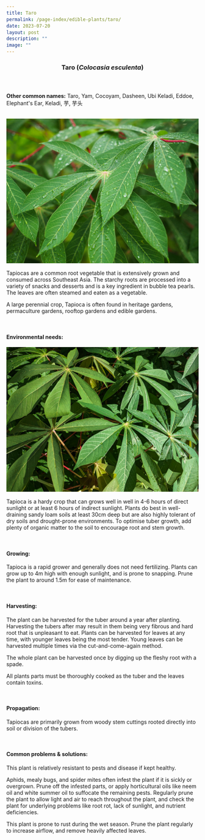 ```yaml
---
title: Taro
permalink: /page-index/edible-plants/taro/
date: 2023-07-20
layout: post
description: ""
image: ""
---
```

<header>
	<h3>Taro (<em>Colocasia esculenta</em>)</h3>
</header>
	
<section>
	<p><strong>Other common names:</strong> Taro, Yam, Cocoyam, Dasheen, Ubi Keladi, Eddoe, Elephant's Ear, Keladi, 芋, 芋头</p>
	<br>
</section>

<section>
	<img title="Photo by Jacqueline Chua." src="/images/Plants/Tapioca_JacChua.jpg">
	
<p>Tapiocas are a common root vegetable that is extensively grown and consumed across Southeast Asia. The starchy roots are processed into a variety of snacks and desserts and is a key ingredient in bubble tea pearls. The leaves are often steamed and eaten as a vegetable.</p>
<p>A large perennial crop, Tapioca is often found in heritage gardens, permaculture gardens, rooftop gardens and edible gardens.</p>       
	<br>
</section>

<section>
	<h4>Environmental needs:</h4>
	<img title="Photo by Jacqueline Chua." src="/images/Plants/Tapioca_JacChua%20(2).jpg">
<p>Tapioca is a hardy crop that can grows well in well in 4-6 hours of direct sunlight or at least 6 hours of indirect sunlight. Plants do best in well-draining sandy loam soils at least 30cm deep but are also highly tolerant of dry soils and drought-prone environments. To optimise tuber growth, add plenty of organic matter to the soil to encourage root and stem growth.</p>
	<br>
	</section>

<section>
	<h4>Growing:</h4>
	<p>Tapioca is a rapid grower and generally does not need fertilizing. Plants can grow up to 4m high with enough sunlight, and is prone to snapping. Prune the plant to around 1.5m for ease of maintenance.</p>
<br>
</section>

<section>
	<h4>Harvesting:</h4>
<p>The plant can be harvested for the tuber around a year after planting. Harvesting the tubers after may result in them being very fibrous and hard root that is unpleasant to eat.
Plants can be harvested for leaves at any time, with younger leaves being the most tender. Young leaves can be harvested multiple times via the cut-and-come-again method. </p>
<p>The whole plant can be harvested once by digging up the fleshy root with a spade. </p>
	<p>All plants parts must be thoroughly cooked as the tuber and the leaves contain toxins. </p>
	<br>
</section>

<section>
	<h4>Propagation:</h4>
	<p>Tapiocas are primarily grown from woody stem cuttings rooted directly into soil or division of the tubers. </p>
	<br>
</section>

<section>
	<h4>Common problems &amp; solutions:</h4>
<p>This plant is relatively resistant to pests and disease if kept healthy.</p>
<p>Aphids, mealy bugs, and spider mites often infest the plant if it is sickly or overgrown. Prune off the infested parts, or apply horticultural oils like neem oil and white summer oil to suffocate the remaining pests. Regularly prune the plant to allow light and air to reach throughout the plant, and check the plant for underlying problems like root rot, lack of sunlight, and nutrient deficiencies.</p>
<p>This plant is prone to rust during the wet season. Prune the plant regularly to increase airflow, and remove heavily affected leaves. </p>
<br>
</section>